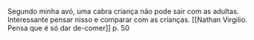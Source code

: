 

Segundo minha avó, uma cabra criança não pode sair com as adultas. Interessante pensar nisso e comparar com as crianças. [[Nathan Virgilio. Pensa que é só dar de-comer]] p. 50